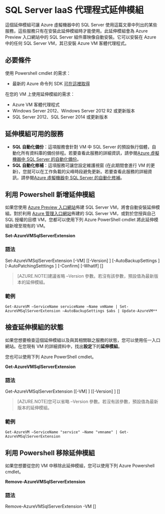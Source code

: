 <properties 
	pageTitle="Azure 虛擬機器上的 SQL Server" 
	description="描述 SQL Server 代理程式延伸模組，可讓在 Azure 上的雲端中執行 SQL Server 的虛擬機器，使用自動化功能，並描述如果尚未自動安裝代理程式，如何加以安裝。" 
	services="virtual-machines" 
	documentationCenter="" 
	authors="jeffgoll" 
	manager="jeffreyg"
	editor=""/>

<tags
	ms.service="virtual-machines"
	ms.devlang="na"
	ms.topic="article"
	ms.tgt_pltfrm="vm-windows-sql-server"
	ms.workload="infrastructure-services" 
	ms.date="06/17/2015"
	ms.author="jeffreyg"/>

# SQL Server IaaS 代理程式延伸模組

這個延伸模組可讓 Azure 虛擬機器中的 SQL Server 使用這篇文章中列出的某些服務，這些服務只有在安裝此延伸模組時才能使用。此延伸模組會為 Azure Preview 入口網站中的 SQL Server 組件庫映像自動安裝。它可以安裝在 Azure 中的任何 SQL Server VM，其已安裝 Azure VM 客體代理程式。
 
## 必要條件
使用 Powershell cmdlet 的需求：

- 最新的 Azure 命令列 SDK [可在這裡取得](http://azure.microsoft.com/downloads/)

在您的 VM 上使用延伸模組的需求：

- Azure VM 客體代理程式
- Windows Server 2012、Windows Server 2012 R2 或更新版本
- SQL Server 2012、SQL Server 2014 或更新版本
 
## 延伸模組可用的服務

- **SQL 自動化備份**：這項服務會針對 VM 中 SQL Server 的預設執行個體，自動化所有資料庫的備份排程。若要查看此服務的詳細資訊，請參閱[Azure 虛擬機器中 SQL Server 的自動化備份](https://msdn.microsoft.com/library/azure/dn906091.aspx)。
- **SQL 自動化修補**：這項服務可讓您設定維護視窗 (在此期間會進行 VM 的更新)，您就可以在工作負載的尖峰時段避免更新。若要查看此服務的詳細資訊，請參閱[Azure 虛擬機器中 SQL Server 的自動化修補](https://msdn.microsoft.com/library/azure/dn961166.aspx)。

## 利用 Powershell 新增延伸模組
如果您使用 [Azure Preview 入口網站](https://portal.azure.com/)佈建 SQL Server VM，將會自動安裝延伸模組。對於利用 [Azure 管理入口網站](https://manage.windowsazure.com)佈建的 SQL Server VM，或對於您授與自己 SQL 授權的目標 VM，您都可以使用下列 Azure PowerShell cmdlet 將此延伸模組新增至現有的 VM。

**Set-AzureVMSqlServerExtension**

### 語法

Set-AzureVMSqlServerExtension [-VM] <IPersistentVM> [[-Version] <string>] [-AutoBackupSettings <AutoBackupSettings>] [-AutoPatchingSetttings <AutoPatchingSetttings>] [-Confirm] [-WhatIf] [<CommonParameters>]

> [AZURE.NOTE]建議省略 –Version 參數。若沒有該參數，預設值為最新版本的延伸模組。

### 範例
	Get-AzureVM –ServiceName serviceName –Name vmName | Set-AzureVMSqlServerExtension –AutoBackupSettings $abs | Update-AzureVM**

## 檢查延伸模組的狀態
如果您想要檢查這個延伸模組以及與其相關聯之服務的狀態，您可以使用任一入口網站。在您現有 VM 的詳細資料中，找出**設定**下的**延伸模組**。

您也可以使用下列 Azure PowerShell cmdlet。

**Get-AzureVMSqlServerExtension**

### 語法

Get-AzureVMSqlServerExtension [[-VM] <IPersistentVM>] [[-Version] <string>] [<CommonParameters>]

> [AZURE.NOTE]您可以省略 –Version 參數。若沒有該參數，預設值為最新版本的延伸模組。

### 範例
	Get-AzureVM –ServiceName "service" –Name "vmname" | Get-AzureVMSqlServerExtension

## 利用 Powershell 移除延伸模組   
如果您想要從您的 VM 中移除此延伸模組，您可以使用下列 Azure Powershell cmdlet。

**Remove-AzureVMSqlServerExtension**

### 語法
Remove-AzureVMSqlServerExtension -VM <IPersistentVM> [<CommonParameters>]

<!---HONumber=July15_HO2-->